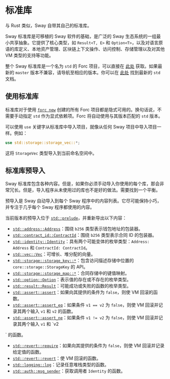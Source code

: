 
# 标准库

与 Rust 类似，Sway 自带其自己的标准库。

Sway 标准库是可移植的 Sway 软件的基础，是广泛的 Sway 生态系统的一组最小共享抽象。它提供了核心类型，如 `Result<T, E>` 和 `Option<T>`，以及对语言原语的库定义、本地资产管理、区块链上下文操作、访问控制、存储管理以及对其他 VM 类型的支持等功能。

整个 Sway 标准库是一个名为 `std` 的 Forc 项目，可以直接在 [此处](https://github.com/FuelLabs/sway/tree/master/sway-lib-std) 获取。如果最新的 `master` 版本不兼容，请导航至相应的版本。你可以在 [此处](https://fuellabs.github.io/sway/master/std/) 找到最新的 `std` 文档。

## 使用标准库

标准库对于使用 [`forc new`](../forc/commands/forc_new) 创建的所有 Forc 项目都是隐式可用的。换句话说，不需要手动指定 `std` 作为显式依赖项。Forc 将自动使用与其版本匹配的 `std` 版本。

可以使用 `use` 关键字从标准库中导入项目，就像从任何 Sway 项目中导入项目一样。例如：

```rust
use std::storage::storage_vec::*;
```

这将 `StorageVec` 类型导入到当前命名空间中。

## 标准库预导入

Sway 标准库包含各种内容。但是，如果你必须手动导入你使用的每个库，那会非常冗长。但是，导入程序从未使用过的库也不是好的做法。需要找到一个平衡。

预导入是 Sway 自动导入到每个 Sway 程序中的内容列表。它尽可能保持小巧，并专注于几乎每个 Sway 程序都使用的内容。

当前版本的预导入位于 [`std::prelude`](https://github.com/FuelLabs/sway/blob/master/sway-lib-std/src/prelude.sw)，并重新导出以下内容：

- [`std::address::Address`](https://github.com/FuelLabs/sway/blob/master/sway-lib-std/src/address.sw)：围绕 `b256` 类型表示钱包地址的包装器。
- [`std::contract_id::ContractId`](https://github.com/FuelLabs/sway/blob/master/sway-lib-std/src/contract_id.sw)：围绕 `b256` 类型表示合同 ID 的包装器。
- [`std::identity::Identity`](https://github.com/FuelLabs/sway/blob/master/sway-lib-std/src/identity.sw)：具有两个可能变体的枚举类型：`Address: Address` 和 `ContractId: ContractId`。
- [`std::vec::Vec`](https://github.com/FuelLabs/sway/blob/master/sway-lib-std/src/vec.sw)：可增长、堆分配的向量。
- [`std::storage::storage_key::*`](https://github.com/FuelLabs/sway/blob/master/sway-lib-std/src/storage/storage_key.sw)：包含访问描述存储中位置的 `core::storage::StorageKey` 的 API。
- [`std::storage::storage_map::*`](https://github.com/FuelLabs/sway/blob/master/sway-lib-std/src/storage/storage_map.sw)：合同存储中的键值映射。
- [`std::option::Option`](https://github.com/FuelLabs/sway/blob/master/sway-lib-std/src/option.sw)：表示值的存在或不存在的枚举类型。
- [`std::result::Result`](https://github.com/FuelLabs/sway/blob/master/sway-lib-std/src/result.sw)：可能成功或失败的函数的枚举类型。
- [`std::assert::assert`](https://github.com/FuelLabs/sway/blob/master/sway-lib-std/src/assert.sw)：如果向其提供的条件为 `false`，则使 VM 回滚的函数。
- [`std::assert::assert_eq`](https://github.com/FuelLabs/sway/blob/master/sway-lib-std/src/assert.sw)：如果条件 `v1 == v2` 为 `false`，则使 VM 回滚并记录其两个输入 `v1` 和 `v2` 的函数。
- [`std::assert::assert_ne`](https://github.com/FuelLabs/sway/blob/master/sway-lib-std/src/assert.sw)：如果条件 `v1 != v2` 为 `false`，则使 VM 回滚并记录其两个输入 `v1` 和 `v2

` 的函数。
- [`std::revert::require`](https://github.com/FuelLabs/sway/blob/master/sway-lib-std/src/revert.sw)：如果向其提供的条件为 `false`，则使 VM 回滚并记录给定值的函数。
- [`std::revert::revert`](https://github.com/FuelLabs/sway/blob/master/sway-lib-std/src/revert.sw)：使 VM 回滚的函数。
- [`std::logging::log`](https://github.com/FuelLabs/sway/blob/master/sway-lib-std/src/logging.sw)：记录任意堆栈类型的函数。
- [`std::auth::msg_sender`](https://github.com/FuelLabs/sway/blob/master/sway-lib-std/src/auth.sw)：获取调用者 `Identity` 的函数。

